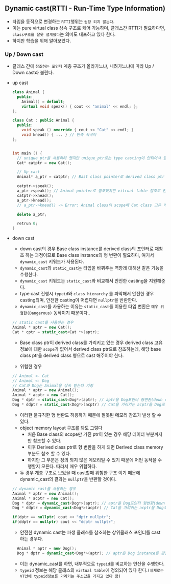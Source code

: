 ## Dynamic cast(RTTI - Run-Time Type Information)

- 타입을 동적으로 변경하는 `RTTI`행위는 `권장 되지 않는다`.
- 이는 pure virtual class 상속 구조로 케어 가능하며, 클래스간 RTTI가 필요하다면, `class구조를 잘못 설계했다`는 의미도 내포하고 있다 한다.
- 하지만 학습을 위해 알아보았다.

### Up / Down cast

- 클래스 간에 `참조하는 포인터` 계층 구조가 올라가느냐, 내려가느냐에 따라 Up / Down cast라 불린다.

- up cast

  ```cpp
  class Animal {
    public:
      Animal() = default;
      virtual void speak() { cout << "animal" << endl; };
  };

  class Cat : public Animal {
    public:
      void speak () override { cout << "Cat" << endl; }
      void knead() { ... } // 반죽 꾹꾹이
  };


  int main () {
    // unique_ptr을 사용하려 했지만 unique_ptr로는 type casting이 안되어서 일반 포인터 사용
    Cat* catptr = new Cat();

    // Up cast
    Animal* a_ptr = catptr; // Bast class pointer로 derived class ptr 참조 (upcast)

    catptr->speak();
    a_ptr->speak(); // Animal pointer로 참조했지만 vitrual table 참조로 인한 Cat::speak호출
    catptr->knead();
    a_ptr->knead();
    // a_ptr->knead() -> Error: Animal class의 scope에 Cat class 고유 메서드 knead가 포함되어 있지 않으므로 호출 할 수 없다. memory layout 상에서 a_ptr은 animal 데이터 부분까지에 대한 scope를 가지고 있고, Cat에 대한 Scope는 가지고 있지 않기 때문에 접근 할 수 없다.

    delete a_ptr;

    retrun 0;
  }
  ```

- down cast

  - down cast의 경우 Base class instance를 derived class의 포인터로 재참조 하는 과정이므로 Base class instance의 형 변환이 힐요하다, 여기서 `dynamic_cast` 키워드가 사용된다.
  - `dynamic_cast`와 `static_cast`는 타입을 바꿔주는 역항레 대해선 같은 기능을 수행한다.
  - `dynamic_cast` 키워드는 `static_cast`와 비교해서 안전한 casting을 지원해준다.
  - type cast 진행시 `typeid`와 `class hierarchy` 를 파악해서 안전한 경우 casting되며, 안전한 casting이 어렵다면 `nullptr`을 반환한다.
  - `dynamic_cast`를 사용하는 이유는 `static_cast`를 이용한 타입 변환은 `매우 위험한(Dangerous)` 동작이기 때문이다..

  ```cpp
  // static cast를 사용하는 경우
  Animal * aptr = new Cat();
  Cat * cptr = static_cast<Cat *>(aptr);
  ```

  - Base class ptr이 derived class를 가리키고 있는 경우 derived class 고유정보에 대한 `scope`가 없어서 derived class ptr으로 참조하는데, 해당 base class ptr을 derived class 형으로 cast 해주어야 한다.

  - 위험한 경우

  ```cpp
  // Animal <- Cat
  // Animal <- Dog
  // Cat과 Dog는 Animal을 상속 받는다 가정
  Animal * aptr = new Animal();
  Animal * acptr = new Cat();
  Dog * dptr = static_cast<Dog*>(aptr); // aptr을 Dog포인터 형변환(down cast)
  Dog * ddptr = static_cast<Dog*>(acptr) // Cat을 가리키는 acptr을 Dog포인터 형 변환
  ```

  - 이러한 불규칙한 형 변환도 허용하기 때문에 잘못된 메모리 참조가 발생 할 수 있다.
  - object memory layout 구조를 봐도 그렇다
    - 처음 Base class의 scope만 가진 ptr이 있는 경우 해당 데이터 부분까지만 참조할 수 있다.
    - 이후 Derived class ptr로 형 변환을 하게 되면 Derived class memory부분도 참조 할 수 있다.
    - 하지만 그 부분은 정의 되지 않은 메모리일 수 있기 때문에 어떤 동작을 수행할지 모른다. 따라서 매우 위험하다.
  - 두 경우 계층 구조로 보았을 때 cast할때 위험한 구조 이기 때문에 dynamic_cast의 결과는 `nullptr`을 반환할 것이다.

  ```cpp
  // dynamic cast를 사용하는 경우
  Animal * aptr = new Animal();
  Animal * acptr = new Cat();
  Dog * dptr = dynamic_cast<Dog*>(aptr); // aptr을 Dog포인터 형변환(down cast)
  Dog * ddptr = dynamic_cast<Dog*>(acptr) // Cat을 가리키는 acptr을 Dog포인터 형 변환

  if(dptr == nullptr) cout << "dptr nullptr";
  if(ddptr == nullptr) cout << "ddptr nullptr";
  ```

  - 안전한 dynamic cast는 파생 클래스를 참조하는 상위클래스 포인터를 cast 하는 경우다.

  ```cpp
    Animal * aptr = new Dog();
    Dog * dptr = dynamic_cast<Dog*>(aptr); // aptr은 Dog instance를 관찰하므로 RTTI사용에 안전하다.
  ```
  - 이는 dynamic_cast를 하면, 내부적으로 `typeid`를 비교하는 연산을 수행한다.
  - `typeid` 정보는 해당 클래스의 `virtual table`에 정의되어 있다 한다.`(실제로는 VT안에 typeid정보를 가리키는 주소값을 가지고 있다 함)`